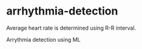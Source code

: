 # arrhythmia-detection
Average heart rate is determined using R-R interval.

Arrythmia detection using ML
